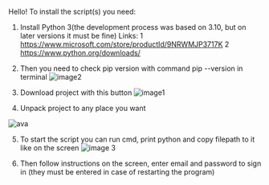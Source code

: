 Hello!
To install the script(s) you need:
1) Install Python 3(the development process was based on 3.10, but on later versions it must be fine)
Links:
     1 https://www.microsoft.com/store/productId/9NRWMJP3717K
     2 https://www.python.org/downloads/

2) Then you need to check pip version with command pip --version in terminal
![image2](https://github.com/verhovenskyivan/Work-Script/assets/105872686/37989b33-26b7-4ed2-bc2a-2a217c5368a5)

3) Download project with this button
    ![image1](https://github.com/verhovenskyivan/Work-Script/assets/105872686/50839742-2587-49a5-ac3d-499bb0b668cb)

4) Unpack project to any place you want 

![ava](https://github.com/verhovenskyivan/Work-Script/assets/105872686/34571139-c225-41b0-934e-89b9d32ce75a)

5) To start the script you can run cmd, print python and copy filepath to it like on the screen 
![image 3](https://github.com/verhovenskyivan/Work-Script/assets/105872686/5ade7193-bbd6-4326-8e12-9f25dd27fd7b)

6) Then follow instructions on the screen, enter email and password to sign in (they must be entered in case of restarting the program)

   
